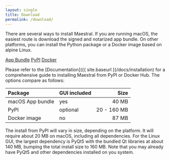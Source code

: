```yaml
---
layout: single
title: Download
permalink: /download/
---
```


There are several ways to install Maestral. If you are running macOS, the easiest route is
download the signed and notarized app bundle. On other platforms, you can install the
Python package or a Docker image based on alpine Linux.

<p>
<a href="https://github.com/SamSchott/maestral/releases" class="btn btn--small btn--warning"><i class="icon fab fa-apple"></i>App Bundle</a>
<a href="https://pypi.org/project/maestral/" class="btn btn--small btn--primary"><i class="icon fas fa-cubes"></i>PyPI</a>
<a href="https://hub.docker.com/r/maestraldbx/maestral" class="btn btn--small btn--info"><i class="icon fab fa-docker"></i>Docker</a>
</p>

Please refer to the [Documentation]({{ site.baseurl }}/docs/installation) for a
comprehensive guide to installing Maestral from PyPI or Docker Hub. The options compare as
follows:

| Package          | GUI included | Size        |
| :---             | :---         |        ---: |
| macOS App bundle | yes          | 40 MB       |
| PyPI             | optional     | 20 - 160 MB |
| Docker image     | no           | 87 MB       |

The install from PyPI will vary in size, depending on the platform. It will require about
20 MB on macOS, including all dependencies. For the Linux GUI, the largest dependency is
PyQt5 with the bundled Qt libraries at about 140 MB, bumping the total install size to
160 MB. Note that you may already have PyQt5 and other dependencies installed on you
system.

